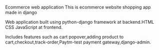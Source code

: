 Ecommerce web application
This is ecommerce website shopping app made in django

Web application built using python-django framework at backend.HTML CSS JavaScript at frontend.

Includes features such as cart popover,adding product to cart,checkout,track-order,Paytm-test payment gateway,django-admin.
